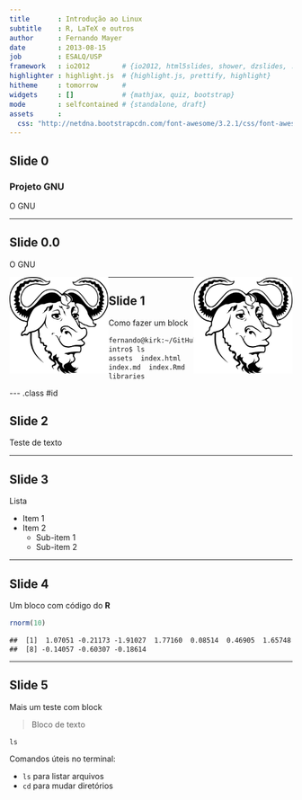 ```yaml
---
title       : Introdução ao Linux
subtitle    : R, LaTeX e outros
author      : Fernando Mayer
date        : 2013-08-15
job         : ESALQ/USP
framework   : io2012        # {io2012, html5slides, shower, dzslides, ...}
highlighter : highlight.js  # {highlight.js, prettify, highlight}
hitheme     : tomorrow      # 
widgets     : []            # {mathjax, quiz, bootstrap}
mode        : selfcontained # {standalone, draft}
assets      :
  css: "http://netdna.bootstrapcdn.com/font-awesome/3.2.1/css/font-awesome.css"
---
```


## Slide 0

### Projeto GNU

O GNU

---

## Slide 0.0

O GNU

<div style="float:left;width:35%;" class="centered">
<img src="assets/img/GNU.png" alt="GNU" height="40%" />
</div>
<!-- <img src="assets/img/GNU.png" width="200" height="200" align="center" alt="GNU"> -->
<!-- <center>![](assets/img/GNU.png)</center> -->

<div style="float:right;width:35%;" class="centered">
<img src="assets/img/GNU.png" alt="GNU" height="40%" />
</div>
<!-- <img src="assets/img/GNU.png" width="200" height="200" align="center" alt="GNU"> -->
<!-- <center>![](assets/img/GNU.png)</center> -->

---

## Slide 1

Como fazer um block

```
fernando@kirk:~/GitHub/linux-intro$ ls
assets  index.html  index.md  index.Rmd  libraries
```

--- .class #id 

## Slide 2

Teste de texto

---

## Slide 3

Lista
* Item 1
* Item 2
    - Sub-item 1
    - Sub-item 2

---

## Slide 4

Um bloco com código do **R**


```r
rnorm(10)
```

```
##  [1]  1.07051 -0.21173 -1.91027  1.77160  0.08514  0.46905  1.65748
##  [8] -0.14057 -0.60307 -0.18614
```


---

## Slide 5

Mais um teste com block

> Bloco de texto

```
ls
```

Comandos úteis no terminal:
* `ls` para listar arquivos
* `cd` para mudar diretórios





